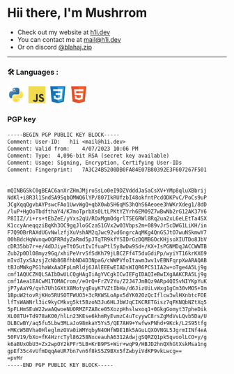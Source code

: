 # Hii there, I'm Mushrrom


- Check out my website at [h1i.dev](https://h1i.dev)
- You can contact me at [mail@h1i.dev](mailto:mail@h1i.dev)
- Or on discord [@blahaj.zip](<https://discord.com/users/683954422241427471>)
---
### :hammer_and_wrench: Languages :
<img src="https://github.com/devicons/devicon/blob/master/icons/python/python-original.svg" title="Python" alt="Python" width="40" height="40"/>&nbsp;
<img src="https://github.com/devicons/devicon/blob/master/icons/javascript/javascript-original.svg" title="js" alt="js" width="40" height="40"/>&nbsp;
<img src="https://github.com/devicons/devicon/blob/master/icons/css3/css3-original.svg" title="css" alt="css" width="40" height="40"/>&nbsp;
<img src="https://github.com/devicons/devicon/blob/master/icons/html5/html5-original.svg" title="html" alt="html" width="40" height="40"/>&nbsp;


### PGP key
```
-----BEGIN PGP PUBLIC KEY BLOCK-----
Comment: User-ID:	h1i <mail@h1i.dev>
Comment: Valid from:	4/07/2023 10:06 PM
Comment: Type:	4,096-bit RSA (secret key available)
Comment: Usage:	Signing, Encryption, Certifying User-IDs
Comment: Fingerprint:	7A3C24B5200DB0FA84E07B80392E3F607267F501


mQINBGSkC0gBEAC6anXrZHmJMjroSsLo0eI9DZVdddJaSaCsXV+YMp8qluXBbrij
NdKl+i8R3l1SndSA9SqbOMWQ6lYP/807IkRUfzbI48okfntPcdODKPvC/PoCs9uP
JCgXqqQgvbAYPswcFAo1UwvWgQ+qbX0wbSH6qMS3hQhS6Aeoee3hWKrXdeg1/8dD
/luP+HgOoTbdfthaY4/K7moTprbXs0LtLPKtYZYrh6EMO9Z7wBwNb2rG12AK37Y6
P8IIZ//i+rs+tEbZeE/yYxs2qU/ROxMgmOdgrlT5EGRWl8Rq2ua2xL6eLEtTa4SX
K1ccyAneqqziBqKh3OC9gqJloGCzaS1GVx2w03Vbps2m+089vJr5cDWG1LiKH/in
F7Q9OBrRAXdUGvNwlzfjXuVshAM2qJwc92vd6ngrcAqMKg4QnGSJtO7wuNSkmwY7
00hBdcHqWvnqwOQFRRdyZaRmd5pJTqTR9kfYSIDrGzDQMBGOcKHjsoXIUTDo8JbV
cDR35bb7r+e/4dDJiyeTtO5utIvIfuaPtl5y8wDw9Sd+/KX+IsPGNMDqJACCWWTB
Zub2p0DlO8myz9Gq/xhiPeVrvSfSdKh79jLBCZFf4T5duGdiPp/wyiYT16krKX69
mIvdIyxSAzsjZcNb86BfhbND4D3NpaG/cWWPVfoItawm3wv1vEBNFqrpXwARAQAB
tBJoMWkgPG1haWxAaDFpLmRldj6JAlEEEwEIADsWIQR6PCS1IA2w+oTge4A5Lj9g
cmf1AQUCZKQLSAIbDwULCQgHAgIiAgYVCgkICwIEFgIDAQIeBwIXgAAKCRA5Lj9g
cmf1Aea1EACwM1TOMACrom//eOrQ+FrZV2Yu/Z2J47JmBQz9ARp4QISvNIYKpYuK
jP7yAaY9/qvh7Uh1GXtX8MotyqEuyK7VZtIbHa/d6JizUiLvWxg1gCm30vMOS+Im
1BpuW2tovRjKHo5RUSOTFWUO3+3cRKWSLoApx5dYK02OzQcIflcw3wlHXnbtcFOE
lfTsWAWNrl3ic9kyCMkvg5kt5BzoN3Ju6HLJbWJqCIKCRETGisz7qFKNQbNZtXq5
5pFLHmSEuW22waAQwoeNUORMZFZABce05XozpHhslwxoq1+0GkgGomyt37pheDik
XLO8TU+Td978aKO0/hlLn23KEse6khmRyEvmzC4uTcyywC8rsZgMdVvLQvb5Da/U
DLBCwBY/aq5fu5Lbw3MLaJo98mkaY5Ys5/QE7AH9+YwfwxPNhd+9Kck/L2S95tfg
+MKcW5BVha0HleglmzOVa0iWMYqbyN4OHfWDE1Bk5AGuLQXOVNGL5JgrmIINf4eA
50FV19/bXo+fK4HzrcTyl86258NxceauhA6312AdwjgSQRZQ1pk5qvoolLCO+y/g
k6aBUxObU3+Zx2wpOY2kPFr5LB+KrB9PS+Wir+wqP9/HBJD2hnQXhGtXskMsa1ng
gpEf35c4vUfmDqqAeUR7bn7vn6f8kS5Z9BXx5fZwbyiVdKP9vkLwcg==
=pvMr
-----END PGP PUBLIC KEY BLOCK-----
```
